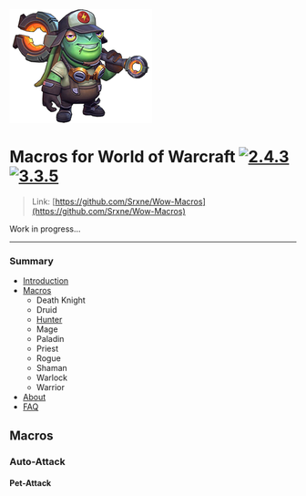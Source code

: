 [![MIT License](https://github.com/Srxne/Wow-Macros/blob/main/readme/logo-wm.png?raw=true)](https://github.com/Srxne/Wow-Macros)

#  Macros for **World of Warcraft** [![2.4.3](https://img.shields.io/badge/-2.4.3-green)](https://github.com/Srxne/Wow-Macros) [![3.3.5](https://img.shields.io/badge/-3.3.5-blue)](https://github.com/Srxne/Wow-Macros)

> Link: [https://github.com/Srxne/Wow-Macros](https://github.com/Srxne/Wow-Macros)

Work in progress...

***

### Summary
* [Introduction](#macros-for-world-of-warcraft--)
* [Macros](#macros)
  - Death Knight
  - Druid
  - [Hunter](#hunter)
  - Mage
  - Paladin
  - Priest
  - Rogue
  - Shaman
  - Warlock
  - Warrior
* [About](#about)
* [FAQ](#faq)

## Macros
### Auto-Attack
#### Pet-Attack

